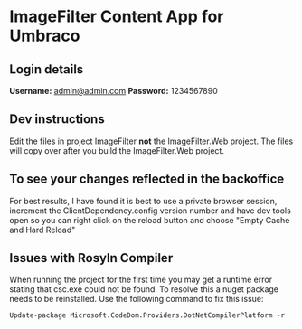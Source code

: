 # ImageFilter Content App for Umbraco

## Login details

<strong>Username:</strong> admin@admin.com
<strong>Password:</strong> 1234567890

## Dev instructions

Edit the files in project ImageFilter <strong>not</strong> the ImageFilter.Web project.
The files will copy over after you build the ImageFilter.Web project.

## To see your changes reflected in the backoffice

For best results, I have found it is best to use a private browser session, increment the ClientDependency.config version number and have dev tools open so you can right click on the reload button and choose "Empty Cache and Hard Reload"

## Issues with Rosyln Compiler ##

When running the project for the first time you may get a runtime error stating that csc.exe could not be found. To resolve this a nuget package needs to be reinstalled. Use the following command to fix this issue:

`Update-package Microsoft.CodeDom.Providers.DotNetCompilerPlatform -r`